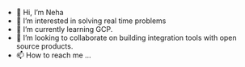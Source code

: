 - 👋 Hi, I’m Neha
- 👀 I’m interested in solving real time problems
- 🌱 I’m currently learning GCP.
- 💞️ I’m looking to collaborate on building integration tools with open source products.
- 📫 How to reach me ...

<!---
dhanuka0827/dhanuka0827 is a ✨ special ✨ repository because its `README.md` (this file) appears on your GitHub profile.
You can click the Preview link to take a look at your changes.
--->
